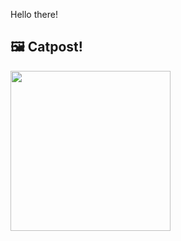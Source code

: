 Hello there!



## 🖼️ Catpost!

<sub>
    <img src="https://cdn2.thecatapi.com/images/cnh.jpg" height="256">
</sub>


